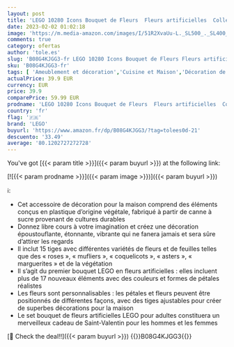 ```yaml
---
layout: post
title: 'LEGO 10280 Icons Bouquet de Fleurs  Fleurs artificielles  Collection Botanique  Set pour Adultes  Cadeau Saint-Valentin Homme et Femmes'
date: 2023-02-02 01:02:18
image: 'https://m.media-amazon.com/images/I/51R2XvaUu-L._SL500_._SL400_.jpg'
comments: true
category: ofertas
author: 'tole.es'
slug: 'B08G4KJGG3-fr LEGO 10280 Icons Bouquet de Fleurs Fleurs artificielles...'
sku: 'B08G4KJGG3-fr'
tags: [ 'Ameublement et décoration','Cuisine et Maison','Décoration de la maison','Fleurs artificielles','Végétaux artificiels','lego','🇫🇷', ]
actualPrice: 39.9 EUR
currency: EUR
price: 39.9
comparePrice: 59.99 EUR
prodname: 'LEGO 10280 Icons Bouquet de Fleurs  Fleurs artificielles  Collection Botanique  Set pour Adultes  Cadeau Saint-Valentin Homme et Femmes'
country: 'fr'
flag: '🇫🇷'
brand: 'LEGO'
buyurl: 'https://www.amazon.fr/dp/B08G4KJGG3/?tag=tolees0d-21'
descuento: '33.49'
average: '80.1202727272728'
---
```


You've got [{{< param title >}}]({{< param buyurl >}}) at the following link:

[![{{< param prodname >}}]({{< param image >}})]({{< param buyurl >}})

ℹ️:

- Cet accessoire de décoration pour la maison comprend des éléments conçus en plastique d’origine végétale, fabriqué à partir de canne à sucre provenant de cultures durables
- Donnez libre cours à votre imagination et créez une décoration époustouflante, étonnante, vibrante qui ne fanera jamais et sera sûre d’attirer les regards
- Il inclut 15 tiges avec différentes variétés de fleurs et de feuilles telles que des « roses », « mufliers », « coquelicots », « asters », « marguerites » et de la végétation
- Il s’agit du premier bouquet LEGO en fleurs artificielles : elles incluent plus de 17 nouveaux éléments avec des couleurs et formes de pétales réalistes
- Les fleurs sont personnalisables : les pétales et fleurs peuvent être positionnés de différentes façons, avec des tiges ajustables pour créer de superbes décorations pour la maison
- Le set bouquet de fleurs artificielles LEGO pour adultes constituera un merveilleux cadeau de Saint-Valentin pour les hommes et les femmes

[🛒 Check the deal!!]({{< param buyurl >}})
{{<world>}}B08G4KJGG3{{</world>}}
